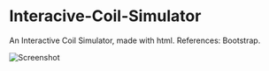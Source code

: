 # Interacive-Coil-Simulator
An Interactive Coil Simulator, made with html.
References: Bootstrap.

![Screenshot](https://i.imgur.com/q2hvfpl.png)
